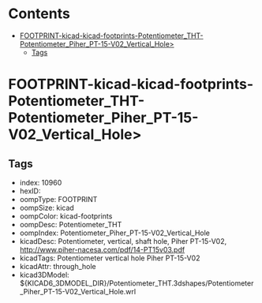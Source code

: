 



Contents
========

* [FOOTPRINT-kicad-kicad-footprints-Potentiometer_THT-Potentiometer_Piher_PT-15-V02_Vertical_Hole>](#footprint-kicad-kicad-footprints-potentiometer_tht-potentiometer_piher_pt-15-v02_vertical_hole)
	* [Tags](#tags)

# FOOTPRINT-kicad-kicad-footprints-Potentiometer_THT-Potentiometer_Piher_PT-15-V02_Vertical_Hole>

## Tags

- index: 10960
- hexID: 
- oompType: FOOTPRINT
- oompSize: kicad
- oompColor: kicad-footprints
- oompDesc: Potentiometer_THT
- oompIndex: Potentiometer_Piher_PT-15-V02_Vertical_Hole
- kicadDesc: Potentiometer, vertical, shaft hole, Piher PT-15-V02, http://www.piher-nacesa.com/pdf/14-PT15v03.pdf
- kicadTags: Potentiometer vertical hole Piher PT-15-V02
- kicadAttr: through_hole
- kicad3DModel: ${KICAD6_3DMODEL_DIR}/Potentiometer_THT.3dshapes/Potentiometer_Piher_PT-15-V02_Vertical_Hole.wrl
